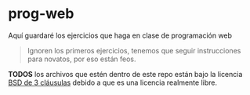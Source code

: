 # prog-web

Aquí guardaré los ejercicios que haga en clase de programación web

> Ignoren los primeros ejercicios, tenemos que seguir instrucciones para
> novatos, por eso están feos.


**TODOS** los archivos que estén dentro de este repo están bajo la licencia
[BSD de 3 cláusulas](https://opensource.org/licenses/BSD-3-Clause) debido
a que es una licencia realmente libre.
